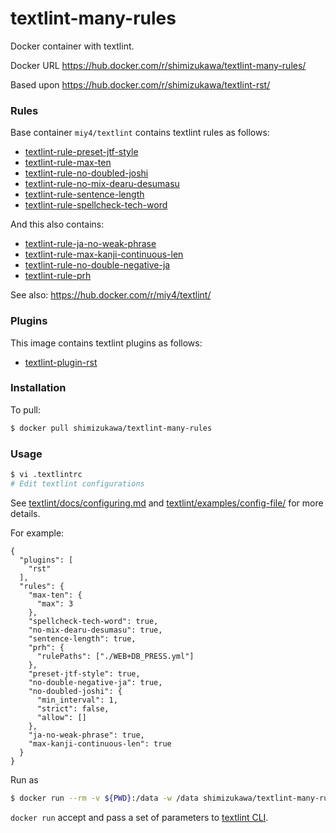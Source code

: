 textlint-many-rules
====================

Docker container with textlint.

Docker URL https://hub.docker.com/r/shimizukawa/textlint-many-rules/

Based upon https://hub.docker.com/r/shimizukawa/textlint-rst/

### Rules

Base container `miy4/textlint` contains textlint rules as follows:

- [textlint-rule-preset-jtf-style](https://www.npmjs.com/package/textlint-rule-preset-jtf-style)
- [textlint-rule-max-ten](https://www.npmjs.com/package/textlint-rule-max-ten)
- [textlint-rule-no-doubled-joshi](https://www.npmjs.com/package/textlint-rule-no-doubled-joshi)
- [textlint-rule-no-mix-dearu-desumasu](https://www.npmjs.com/package/textlint-rule-no-mix-dearu-desumasu)
- [textlint-rule-sentence-length](https://www.npmjs.com/package/textlint-rule-sentence-length)
- [textlint-rule-spellcheck-tech-word](https://www.npmjs.com/package/textlint-rule-spellcheck-tech-word)

And this also contains:

* [textlint-rule-ja-no-weak-phrase](https://www.npmjs.com/package/textlint-rule-ja-no-weak-phrase)
* [textlint-rule-max-kanji-continuous-len](https://www.npmjs.com/package/textlint-rule-max-kanji-continuous-len)
* [textlint-rule-no-double-negative-ja](https://www.npmjs.com/package/textlint-rule-no-double-negative-ja)
* [textlint-rule-prh](https://www.npmjs.com/package/textlint-rule-prh)


See also: https://hub.docker.com/r/miy4/textlint/

### Plugins

This image contains textlint plugins as follows:

- [textlint-plugin-rst](https://www.npmjs.com/package/textlint-plugin-rst)

### Installation

To pull:

```sh
$ docker pull shimizukawa/textlint-many-rules
```

### Usage

```sh
$ vi .textlintrc
# Edit textlint configurations
```

See [textlint/docs/configuring.md](https://github.com/textlint/textlint/blob/master/docs/configuring.md) and [textlint/examples/config-file/](https://github.com/textlint/textlint/blob/master/examples/config-file) for more details.

For example:

```
{
  "plugins": [
    "rst"
  ],
  "rules": {
    "max-ten": {
      "max": 3
    },
    "spellcheck-tech-word": true,
    "no-mix-dearu-desumasu": true,
    "sentence-length": true,
    "prh": {
      "rulePaths": ["./WEB+DB_PRESS.yml"]
    },
    "preset-jtf-style": true,
    "no-double-negative-ja": true,
    "no-doubled-joshi": {
      "min_interval": 1,
      "strict": false,
      "allow": []
    },
    "ja-no-weak-phrase": true,
    "max-kanji-continuous-len": true
  }
}
```

Run as
```sh
$ docker run --rm -v ${PWD}:/data -w /data shimizukawa/textlint-many-rules <TEXTLINT_ARGS>
```

`docker run` accept and pass a set of parameters to [textlint CLI](https://github.com/textlint/textlint#cli).

